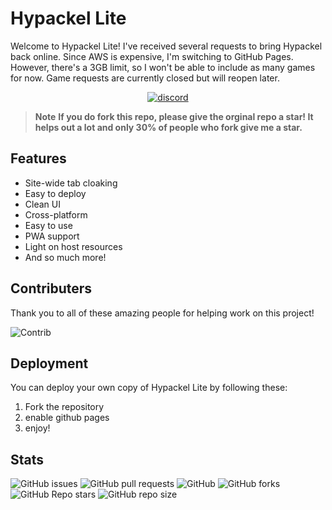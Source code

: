 # Hypackel Lite

Welcome to Hypackel Lite! I've received several requests to bring Hypackel back online. Since AWS is expensive, I'm switching to GitHub Pages. However, there's a 3GB limit, so I won't be able to include as many games for now. Game requests are currently closed but will reopen later.

<a href="https://discord.gg/xjMnZn3R5f">
  <p style="text-align:center;">
    <img src="https://invidget.switchblade.xyz/eHqQ84MEkD?theme=dark" alt="discord">
  </p>
</a>


> **Note**
> **If you do fork this repo, please give the orginal repo a star! It helps out a lot and only 30% of people who fork give me a star.**

## Features

- Site-wide tab cloaking
- Easy to deploy
- Clean UI
- Cross-platform
- Easy to use
- PWA support
- Light on host resources
- And so much more!

## Contributers

Thank you to all of these amazing people for helping work on this project!

![Contrib](https://contrib.rocks/image?repo=hypackellite/hypackellite.github.io#)

## Deployment

You can deploy your own copy of Hypackel Lite by following these:

1. Fork the repository
2. enable github pages
3. enjoy!

## Stats

![GitHub issues](https://img.shields.io/github/issues/hypackellite/hypackellite.github.io?logo=github&style=flat-square)
![GitHub pull requests](https://img.shields.io/github/issues-pr/hypackellite/hypackellite.github.io?label=Pull%20requests&logo=github&style=flat-square)
![GitHub](https://img.shields.io/github/license/hypackellite/hypackellite.github.io?label=Licence&logo=github&style=flat-square)
![GitHub forks](https://img.shields.io/github/forks/hypackellite/hypackellite.github.io?label=Forks&logo=github&style=flat-square)
![GitHub Repo stars](https://img.shields.io/github/stars/hypackellite/hypackellite.github.io?color=yellow&label=Stars&logo=github&style=flat-square)
![GitHub repo size](https://img.shields.io/github/repo-size/hypackellite/hypackellite.github.io?label=Repo%20size&logo=github&style=flat-square)



